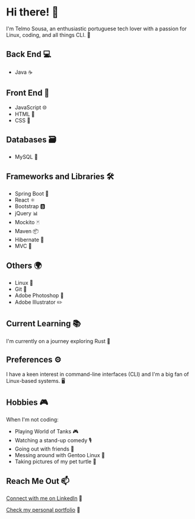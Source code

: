 # Hi there! 👋

I'm Telmo Sousa, an enthusiastic portuguese tech lover with a passion for Linux, coding, and all things CLI. 🌟 

## Back End 💻

- Java ☕️

## Front End 🎨

- JavaScript 🌐
- HTML 📄
- CSS 🎨

## Databases 🗃️

- MySQL 🐬

## Frameworks and Libraries 🛠️

- Spring Boot 🌱
- React ⚛️
- Bootstrap 🅱️
- jQuery 📊
- Mockito 🃏
- Maven 📦
- Hibernate 🏰
- MVC 🔄

## Others 🌍

- Linux 🐧
- Git 🌳
- Adobe Photoshop 🎨
- Adobe Illustrator ✏️

## Current Learning 📚

I'm currently on a journey exploring Rust 🦀

## Preferences ⚙️

I have a keen interest in command-line interfaces (CLI) and I'm a big fan of Linux-based systems. 🖥️

## Hobbies 🎮

When I'm not coding:
- Playing World of Tanks 🎮
- Watching a stand-up comedy 🎙️
- Going out with friends 🎉
- Messing around with Gentoo Linux 🐧
- Taking pictures of my pet turtle 🐢

## Reach Me Out 📫

[Connect with me on LinkedIn](https://www.linkedin.com/in/telmo-sousa/) 🤝

[Check my personal portfolio](https://telmo-sousa.github.io/) 💼
